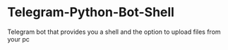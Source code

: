 # Telegram-Python-Bot-Shell
Telegram bot that provides you a shell and the option to upload files from your pc
